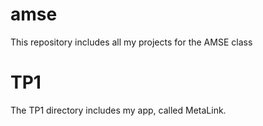 # amse
This repository includes all my projects for the AMSE class

# TP1 

The TP1 directory includes my app, called MetaLink.
